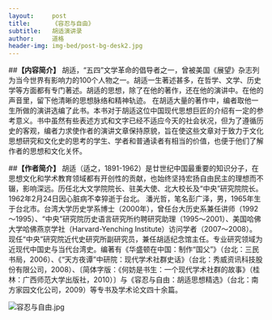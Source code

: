 ```yaml
---
layout:     post
title:      《容忍与自由》
subtitle:   胡适演讲录
author:     道格
header-img: img-bed/post-bg-desk2.jpg
---
```

##**【内容简介】**
胡适，“五四”文学革命的倡导者之一，曾被美国《展望》杂志列为当今世界有影响力的100个人物之一。胡适一生著述甚多，在哲学、文学、历史学等方面都有专门著述。胡适的思想，除了在他的著作，还在他的演讲中。在他的声音里，留下他清晰的思想脉络和精神轨迹。
    在胡适大量的著作中，编者取他一生所做的演讲选编了此书。本书对于胡适这位中国现代思想巨匠的介绍有一定的参考意义。书中虽然有些表述方式和文字已经不适应今天的社会状况，但为了遵循历史的客观，编者力求使作者的演讲文章保持原貌，旨在使这些文章对于致力于文化思想研究和文化史的思考的学生、学者和普通读者有相当的价值，也便于他们了解作者的思想和文化关怀。
    
##**【作者简介】**
胡适（适之，1891-1962）是廿世纪中国最重要的知识分子，在思想文化和学术教育领域都有开创性的贡献，也始终坚持宏扬自由民主的理想而不辍，影响深远。历任北大文学院院长、驻美大使、北大校长及“中央”研究院院长。1962年2月24日因心脏病不幸猝逝于台北。
潘光哲，笔名彭广泽，男，1965年生于台北市。台湾大学历史学系博士（2000年），曾任台大历史系兼任讲师（1992～1995）、“中央”研究院历史语言研究所约聘研究助理（1995～2001）、美国哈佛大学哈佛燕京学社（Harvard-Yenching Institute）访问学者（2007～2008）。现任“中央”研究院近代史研究所副研究员，兼任胡适纪念馆主任。专业研究领域为近现代中国史与当代台湾史。编著有《华盛顿在中国：制作“国父”》（台北：三民书局，2006）、《“天方夜谭”中研院：现代学术社群史话》（台北：秀威资讯科技股份有限公司，2008）、〔简体字版：《何妨是书生：一个现代学术社群的故事》（桂林：广西师范大学出版社，2010）〕与《容忍与自由：胡适思想精选》（台北：南方家园文化公司，2009）等专书及学术论文四十余篇。

![容忍与自由.jpg](https://i.loli.net/2018/11/19/5bf276a0c4591.jpg)
